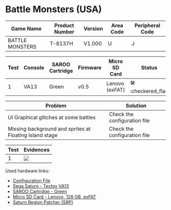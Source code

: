 # Battle Monsters (USA)

| Game Name       | Product Number | Version | Area Code | Peripheral Code |
| --------------- | -------------- | ------- | --------- | --------------- |
| BATTLE MONSTERS | T-8137H        | V1.000  | U         | J               |

| Test | Console | SAROO Cartridge | Firmware | Micro SD Card  | Status                              | Time Played |
| ---- | ------- | --------------- | -------- | -------------- | ----------------------------------- | ----------- |
| 1    | VA13    | Green           | v0.5     | Lenovo (exFAT) | :hammer_and_wrench: :checkered_flag | 26 minutes  |

| Problem                                                 | Solution                     |
| ------------------------------------------------------- | ---------------------------- |
| UI Graphical glitches at some battles                   | Check the configuration file |
| Missing background and sprites at Floating Island stage | Check the configuration file |

| Test | Evidences                                                                                        |
| ---- | ------------------------------------------------------------------------------------------------ |
| 1    | [![](https://img.youtube.com/vi/YXsIwt-ZTSw/0.jpg)](https://www.youtube.com/watch?v=YXsIwt-ZTSw) |

Used hardware links:

- [Configuration File](https://github.com/williamdsw/saroo-configuration-list/blob/master/Regions/Retails/USA/T-8137H/README.md)
- [Sega Saturn - Tectoy VA13](../../../../Info/Consoles/VA13/README.md)
- [SAROO Cartridge - Green](../../../../Info/Cartridges/RetroGameParadiseStore/1.32F/README.md)
- [Micro SD Card - Lenovo, 128 GB, exFAT](../../../../Info/SdCards/Lenovo/128GB/exfat/README.md)
- [Saturn Region Patcher (SRP)](https://segaxtreme.net/resources/saturn-region-patcher.81/download)
